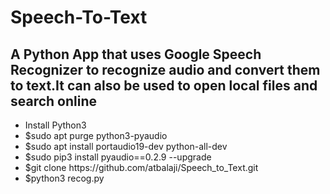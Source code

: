 # Speech-To-Text
<h2>A Python App that uses Google Speech Recognizer to recognize audio and convert them to text.It can also be used to open local files and search online</h2>
<ul>
  <li>Install Python3 </li>
  <li>$sudo apt purge python3-pyaudio</li>
  <li>$sudo apt install portaudio19-dev python-all-dev</li>
  <li>$sudo pip3 install pyaudio==0.2.9 --upgrade</li>
  <li>$git clone https://github.com/atbalaji/Speech_to_Text.git</li>
  <li>$python3 recog.py</li>
</ul>
